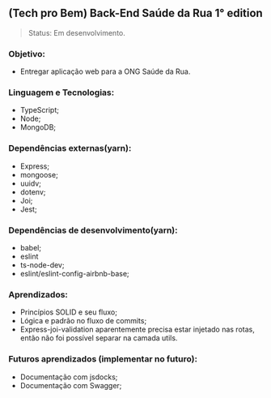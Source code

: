 ## (Tech pro Bem) Back-End Saúde da Rua 1° edition

> Status: Em desenvolvimento.

### Objetivo:

- Entregar aplicação web para a ONG Saúde da Rua.

### Linguagem e Tecnologias:

- TypeScript;
- Node;
- MongoDB;

### Dependências externas(yarn):

- Express;
- mongoose;
- uuidv;
- dotenv;
- Joi;
- Jest;

### Dependências de desenvolvimento(yarn):

- babel;
- eslint
- ts-node-dev;
- eslint/eslint-config-airbnb-base;

### Aprendizados:

- Princípios SOLID e seu fluxo;
- Lógica e padrão no fluxo de commits;
- Express-joi-validation aparentemente precisa estar injetado
  nas rotas, então não foi possível separar na camada utils.

### Futuros aprendizados (implementar no futuro):

- Documentação com jsdocks;
- Documentação com Swagger;
